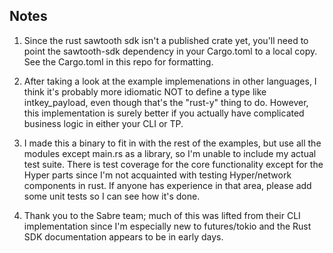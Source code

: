 
## Notes

1. Since the rust sawtooth sdk isn't a published crate yet, you'll need
   to point the sawtooth-sdk dependency in your Cargo.toml to a local
   copy. See the Cargo.toml in this repo for formatting.

2. After taking a look at the example implemenations in other languages,
   I think it's probably more idiomatic NOT to define a type like 
   intkey_payload, even though that's the "rust-y" thing to do.
   However, this implementation is surely better if you actually have
   complicated business logic in either your CLI or TP. 

3. I made this a binary to fit in with the rest of the examples, but
   use all the modules except main.rs as a library, so I'm unable
   to include my actual test suite. There is test coverage for the core
   functionality except for the Hyper parts since I'm not acquainted
   with testing Hyper/network components in rust. If anyone has
   experience in that area, please add some unit tests so I can 
   see how it's done.

4. Thank you to the Sabre team; much of this was lifted from their CLI 
   implementation since I'm especially new to futures/tokio and the 
   Rust SDK documentation appears to be in early days.
